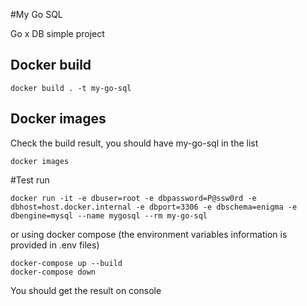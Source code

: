 #My Go SQL

Go x DB simple project

## Docker build
```
docker build . -t my-go-sql
```

## Docker images
Check the build result, you should have my-go-sql in the list
```
docker images 
```

#Test run
```
docker run -it -e dbuser=root -e dbpassword=P@ssw0rd -e dbhost=host.docker.internal -e dbport=3306 -e dbschema=enigma -e dbengine=mysql --name mygosql --rm my-go-sql
```
or using docker compose
(the environment variables information is provided in .env files)
```
docker-compose up --build
docker-compose down
```
You should get the result on console
